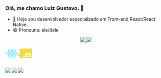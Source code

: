 ### Olá, me chamo Luiz Gustavo. 👋

- 🌱 Hoje sou desenvolvedor especializado em Front-end React/React Native.
- 😄 Pronouns: ele/dele

<div align="center">
  <a href="https://github.com/luizgustavofs">
  <img height="180em" src="https://github-readme-stats.vercel.app/api?username=luizgustavofs&show_icons=true&theme=highcontrast&include_all_commits=true&count_private=true"/>
  <img height="180em" src="https://github-readme-stats.vercel.app/api/top-langs/?username=luizgustavofs&layout=compact&langs_count=7&theme=highcontrast"/>
</div>

<div style="display: inline_block"><br>
  <img align="center" falt="Rafa-React" height="30" width="40" src="https://raw.githubusercontent.com/devicons/devicon/master/icons/react/react-original.svg">
  <img align="center" alt="Rafa-Js" height="30" width="40" src="https://raw.githubusercontent.com/devicons/devicon/master/icons/javascript/javascript-plain.svg">
</div>
  
 ##
  
<div> 
    <a href="https://www.instagram.com/imedge_/" target="_blank"><img src="https://img.shields.io/badge/-Instagram-%23E4405F?style=for-the-badge&logo=instagram&logoColor=white" target="_blank"></a>
  <a href = "mailto:luizgustavofernandes16@gmail.com"><img src="https://img.shields.io/badge/-Gmail-%23333?style=for-the-badge&logo=gmail&logoColor=white" target="_blank"></a>
  <a href="https://www.linkedin.com/in/luiz-gustavo-fernandes-da-silva-b65956220/" target="_blank"><img src="https://img.shields.io/badge/-LinkedIn-%230077B5?style=for-the-badge&logo=linkedin&logoColor=white" target="_blank"></a> 
  </div>

